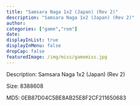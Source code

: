 ```yaml
---
title: "Samsara Naga 1x2 (Japan) (Rev 2)"
description: "Samsara Naga 1x2 (Japan) (Rev 2)"
author: 
categories: ["game","rom"]
date: 
displayInList: true
displayInMenu: false
dropCap: false
featuredImage: /img/miss/gamemiss.jpg
---
```


Description: Samsara Naga 1x2 (Japan) (Rev 2)

Size: 8388608

MD5: 0EB87D04C5BE8AB25E8F2CF211650683

